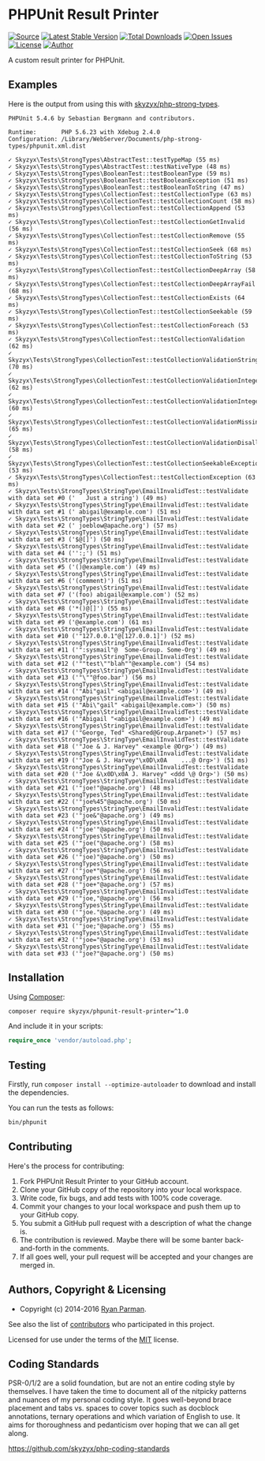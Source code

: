 # PHPUnit Result Printer

[![Source](http://img.shields.io/badge/source-skyzyx/phpunit-result-printer-blue.svg?style=flat-square)](https://github.com/skyzyx/phpunit-result-printer)
[![Latest Stable Version](http://img.shields.io/packagist/v/skyzyx/phpunit-result-printer.svg?style=flat-square)](https://packagist.org/packages/skyzyx/phpunit-result-printer)
[![Total Downloads](http://img.shields.io/packagist/dt/skyzyx/phpunit-result-printer.svg?style=flat-square)](https://packagist.org/packages/skyzyx/phpunit-result-printer)
[![Open Issues](http://img.shields.io/github/issues/skyzyx/phpunit-result-printer.svg?style=flat-square)](https://github.com/skyzyx/phpunit-result-printer/issues)
[![License](http://img.shields.io/packagist/l/skyzyx/phpunit-result-printer-blue.svg?style=flat-square)](https://packagist.org/packages/skyzyx/phpunit-result-printer)
[![Author](http://img.shields.io/badge/author-@skyzyx-blue.svg?style=flat-square)](https://twitter.com/skyzyx)

A custom result printer for PHPUnit.


## Examples

Here is the output from using this with [skyzyx/php-strong-types](https://github.com/skyzyx/php-strong-types).

```
PHPUnit 5.4.6 by Sebastian Bergmann and contributors.

Runtime:       PHP 5.6.23 with Xdebug 2.4.0
Configuration: /Library/WebServer/Documents/php-strong-types/phpunit.xml.dist

✓ Skyzyx\Tests\StrongTypes\AbstractTest::testTypeMap (55 ms)
✓ Skyzyx\Tests\StrongTypes\AbstractTest::testNativeType (48 ms)
✓ Skyzyx\Tests\StrongTypes\BooleanTest::testBooleanType (59 ms)
✓ Skyzyx\Tests\StrongTypes\BooleanTest::testBooleanException (51 ms)
✓ Skyzyx\Tests\StrongTypes\BooleanTest::testBooleanToString (47 ms)
✓ Skyzyx\Tests\StrongTypes\CollectionTest::testCollectionType (63 ms)
✓ Skyzyx\Tests\StrongTypes\CollectionTest::testCollectionCount (58 ms)
✓ Skyzyx\Tests\StrongTypes\CollectionTest::testCollectionAppend (53 ms)
✓ Skyzyx\Tests\StrongTypes\CollectionTest::testCollectionGetInvalid (56 ms)
✓ Skyzyx\Tests\StrongTypes\CollectionTest::testCollectionRemove (55 ms)
✓ Skyzyx\Tests\StrongTypes\CollectionTest::testCollectionSeek (68 ms)
✓ Skyzyx\Tests\StrongTypes\CollectionTest::testCollectionToString (53 ms)
✓ Skyzyx\Tests\StrongTypes\CollectionTest::testCollectionDeepArray (58 ms)
✓ Skyzyx\Tests\StrongTypes\CollectionTest::testCollectionDeepArrayFail (68 ms)
✓ Skyzyx\Tests\StrongTypes\CollectionTest::testCollectionExists (64 ms)
✓ Skyzyx\Tests\StrongTypes\CollectionTest::testCollectionSeekable (59 ms)
✓ Skyzyx\Tests\StrongTypes\CollectionTest::testCollectionForeach (53 ms)
✓ Skyzyx\Tests\StrongTypes\CollectionTest::testCollectionValidation (62 ms)
✓ Skyzyx\Tests\StrongTypes\CollectionTest::testCollectionValidationStringException (70 ms)
✓ Skyzyx\Tests\StrongTypes\CollectionTest::testCollectionValidationIntegerException (62 ms)
✓ Skyzyx\Tests\StrongTypes\CollectionTest::testCollectionValidationIntegerException2 (60 ms)
✓ Skyzyx\Tests\StrongTypes\CollectionTest::testCollectionValidationMissingRequiredException (65 ms)
✓ Skyzyx\Tests\StrongTypes\CollectionTest::testCollectionValidationDisallowedException (58 ms)
✓ Skyzyx\Tests\StrongTypes\CollectionTest::testCollectionSeekableException (53 ms)
✓ Skyzyx\Tests\StrongTypes\CollectionTest::testCollectionException (63 ms)
✓ Skyzyx\Tests\StrongTypes\StringType\EmailInvalidTest::testValidate with data set #0 ('   Just a string') (49 ms)
✓ Skyzyx\Tests\StrongTypes\StringType\EmailInvalidTest::testValidate with data set #1 (' abigail@example.com') (51 ms)
✓ Skyzyx\Tests\StrongTypes\StringType\EmailInvalidTest::testValidate with data set #2 (' joeblow@apache.org') (57 ms)
✓ Skyzyx\Tests\StrongTypes\StringType\EmailInvalidTest::testValidate with data set #3 ('$@[]') (50 ms)
✓ Skyzyx\Tests\StrongTypes\StringType\EmailInvalidTest::testValidate with data set #4 ('':;') (51 ms)
✓ Skyzyx\Tests\StrongTypes\StringType\EmailInvalidTest::testValidate with data set #5 ('()@example.com') (49 ms)
✓ Skyzyx\Tests\StrongTypes\StringType\EmailInvalidTest::testValidate with data set #6 ('(comment)') (51 ms)
✓ Skyzyx\Tests\StrongTypes\StringType\EmailInvalidTest::testValidate with data set #7 ('(foo) abigail@example.com') (52 ms)
✓ Skyzyx\Tests\StrongTypes\StringType\EmailInvalidTest::testValidate with data set #8 ('*()@[]') (55 ms)
✓ Skyzyx\Tests\StrongTypes\StringType\EmailInvalidTest::testValidate with data set #9 ('@example.com') (61 ms)
✓ Skyzyx\Tests\StrongTypes\StringType\EmailInvalidTest::testValidate with data set #10 ('"127.0.0.1"@[127.0.0.1]') (52 ms)
✓ Skyzyx\Tests\StrongTypes\StringType\EmailInvalidTest::testValidate with data set #11 ('":sysmail"@  Some-Group. Some-Org') (49 ms)
✓ Skyzyx\Tests\StrongTypes\StringType\EmailInvalidTest::testValidate with data set #12 ('""test\""blah""@example.com') (54 ms)
✓ Skyzyx\Tests\StrongTypes\StringType\EmailInvalidTest::testValidate with data set #13 ('"\""@foo.bar') (56 ms)
✓ Skyzyx\Tests\StrongTypes\StringType\EmailInvalidTest::testValidate with data set #14 ('"Abi"gail" <abigail@example.com>') (49 ms)
✓ Skyzyx\Tests\StrongTypes\StringType\EmailInvalidTest::testValidate with data set #15 ('"Abi\"gail" <abigail@example.com>') (50 ms)
✓ Skyzyx\Tests\StrongTypes\StringType\EmailInvalidTest::testValidate with data set #16 ('"Abigail "<abigail@example.com>') (49 ms)
✓ Skyzyx\Tests\StrongTypes\StringType\EmailInvalidTest::testValidate with data set #17 ('"George, Ted" <Shared@Group.Arpanet>') (57 ms)
✓ Skyzyx\Tests\StrongTypes\StringType\EmailInvalidTest::testValidate with data set #18 ('"Joe & J. Harvey" <example @Org>') (49 ms)
✓ Skyzyx\Tests\StrongTypes\StringType\EmailInvalidTest::testValidate with data set #19 ('"Joe & J. Harvey"\x0D\x0A    ...@ Org>') (51 ms)
✓ Skyzyx\Tests\StrongTypes\StringType\EmailInvalidTest::testValidate with data set #20 ('"Joe &\x0D\x0A J. Harvey" <ddd \@ Org>') (50 ms)
✓ Skyzyx\Tests\StrongTypes\StringType\EmailInvalidTest::testValidate with data set #21 ('"joe!"@apache.org') (48 ms)
✓ Skyzyx\Tests\StrongTypes\StringType\EmailInvalidTest::testValidate with data set #22 ('"joe%45"@apache.org') (50 ms)
✓ Skyzyx\Tests\StrongTypes\StringType\EmailInvalidTest::testValidate with data set #23 ('"joe&"@apache.org') (49 ms)
✓ Skyzyx\Tests\StrongTypes\StringType\EmailInvalidTest::testValidate with data set #24 ('"joe'"@apache.org') (50 ms)
✓ Skyzyx\Tests\StrongTypes\StringType\EmailInvalidTest::testValidate with data set #25 ('"joe("@apache.org') (58 ms)
✓ Skyzyx\Tests\StrongTypes\StringType\EmailInvalidTest::testValidate with data set #26 ('"joe)"@apache.org') (50 ms)
✓ Skyzyx\Tests\StrongTypes\StringType\EmailInvalidTest::testValidate with data set #27 ('"joe*"@apache.org') (56 ms)
✓ Skyzyx\Tests\StrongTypes\StringType\EmailInvalidTest::testValidate with data set #28 ('"joe+"@apache.org') (57 ms)
✓ Skyzyx\Tests\StrongTypes\StringType\EmailInvalidTest::testValidate with data set #29 ('"joe,"@apache.org') (56 ms)
✓ Skyzyx\Tests\StrongTypes\StringType\EmailInvalidTest::testValidate with data set #30 ('"joe."@apache.org') (49 ms)
✓ Skyzyx\Tests\StrongTypes\StringType\EmailInvalidTest::testValidate with data set #31 ('"joe;"@apache.org') (55 ms)
✓ Skyzyx\Tests\StrongTypes\StringType\EmailInvalidTest::testValidate with data set #32 ('"joe="@apache.org') (53 ms)
✓ Skyzyx\Tests\StrongTypes\StringType\EmailInvalidTest::testValidate with data set #33 ('"joe?"@apache.org') (50 ms)
```

## Installation

Using [Composer]:
```bash
composer require skyzyx/phpunit-result-printer=^1.0
```

And include it in your scripts:

```php
require_once 'vendor/autoload.php';
```


## Testing

Firstly, run `composer install --optimize-autoloader` to download and install the dependencies.

You can run the tests as follows:
```bash
bin/phpunit
```


## Contributing
Here's the process for contributing:

1. Fork PHPUnit Result Printer to your GitHub account.
2. Clone your GitHub copy of the repository into your local workspace.
3. Write code, fix bugs, and add tests with 100% code coverage.
4. Commit your changes to your local workspace and push them up to your GitHub copy.
5. You submit a GitHub pull request with a description of what the change is.
6. The contribution is reviewed. Maybe there will be some banter back-and-forth in the comments.
7. If all goes well, your pull request will be accepted and your changes are merged in.


## Authors, Copyright & Licensing

* Copyright (c) 2014-2016 [Ryan Parman](http://ryanparman.com).

See also the list of [contributors](https://github.com/skyzyx/phpunit-result-printer/contributors) who participated in this project.

Licensed for use under the terms of the [MIT] license.


## Coding Standards

PSR-0/1/2 are a solid foundation, but are not an entire coding style by themselves. I have taken the time to document all of the nitpicky patterns and nuances of my personal coding style. It goes well-beyond brace placement and tabs vs. spaces to cover topics such as docblock annotations, ternary operations and which variation of English to use. It aims for thoroughness and pedanticism over hoping that we can all get along.

<https://github.com/skyzyx/php-coding-standards>

  [PHP]: http://php.net
  [Composer]: https://getcomposer.org
  [MIT]: http://www.opensource.org/licenses/mit-license.php
  [Apache 2.0]: http://opensource.org/licenses/Apache-2.0

